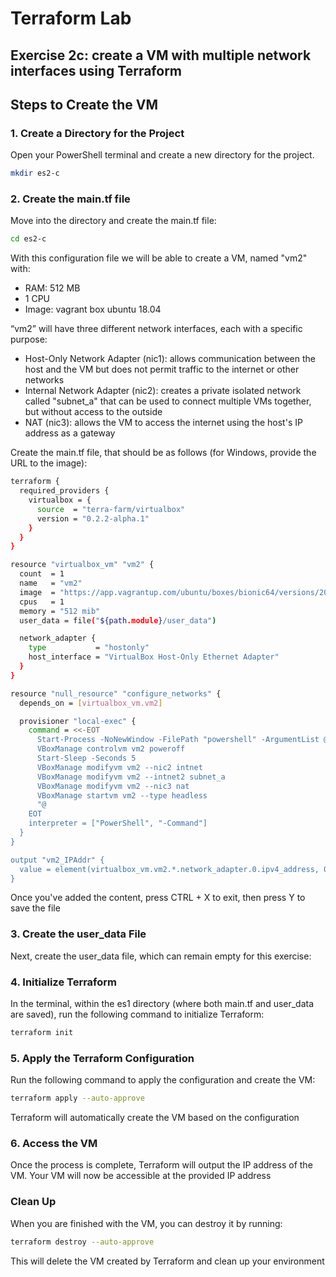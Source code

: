 # Terraform Lab

## Exercise 2c: create a VM with multiple network interfaces using Terraform

## Steps to Create the VM

### 1. Create a Directory for the Project

Open your PowerShell terminal and create a new directory for the project.

```bash
mkdir es2-c
```

### 2. Create the main.tf file
Move into the directory and create the main.tf file:
```bash
cd es2-c
```
With this configuration file we will be able to create a VM, named "vm2" with:
- RAM: 512 MB
- 1 CPU
- Image: vagrant box ubuntu 18.04

“vm2” will have three different network interfaces, each with a specific purpose:
- Host-Only Network Adapter (nic1): allows communication between the host and the VM but does not permit traffic to the internet or other networks
- Internal Network Adapter (nic2): creates a private isolated network called "subnet_a" that can be used to connect multiple VMs together, but without access to the outside
- NAT (nic3): allows the VM to access the internet using the host's IP address as a gateway

Create the main.tf file, that should be as follows (for Windows, provide the URL to the image):
```bash
terraform {
  required_providers {
    virtualbox = {
      source  = "terra-farm/virtualbox"
      version = "0.2.2-alpha.1"
    }
  }
}

resource "virtualbox_vm" "vm2" {
  count  = 1
  name   = "vm2"
  image  = "https://app.vagrantup.com/ubuntu/boxes/bionic64/versions/20230607.0.1/providers/virtualbox.box"
  cpus   = 1
  memory = "512 mib"
  user_data = file("${path.module}/user_data")

  network_adapter {
    type           = "hostonly"
    host_interface = "VirtualBox Host-Only Ethernet Adapter"
  }
}

resource "null_resource" "configure_networks" {
  depends_on = [virtualbox_vm.vm2]

  provisioner "local-exec" {
    command = <<-EOT
      Start-Process -NoNewWindow -FilePath "powershell" -ArgumentList @"
      VBoxManage controlvm vm2 poweroff
      Start-Sleep -Seconds 5
      VBoxManage modifyvm vm2 --nic2 intnet
      VBoxManage modifyvm vm2 --intnet2 subnet_a
      VBoxManage modifyvm vm2 --nic3 nat
      VBoxManage startvm vm2 --type headless
      "@
    EOT
    interpreter = ["PowerShell", "-Command"]
  }
}

output "vm2_IPAddr" {
  value = element(virtualbox_vm.vm2.*.network_adapter.0.ipv4_address, 0)
}
```
Once you've added the content, press CTRL + X to exit, then press Y to save the file

### 3. Create the user_data File

Next, create the user_data file, which can remain empty for this exercise:

### 4. Initialize Terraform

In the terminal, within the es1 directory (where both main.tf and user_data are saved), run the following command to initialize Terraform:
```bash
terraform init
```
### 5. Apply the Terraform Configuration

Run the following command to apply the configuration and create the VM:
```bash
terraform apply --auto-approve
```
Terraform will automatically create the VM based on the configuration

### 6. Access the VM
Once the process is complete, Terraform will output the IP address of the VM. Your VM will now be accessible at the provided IP address

### Clean Up

When you are finished with the VM, you can destroy it by running:
```bash
terraform destroy --auto-approve
```
This will delete the VM created by Terraform and clean up your environment
